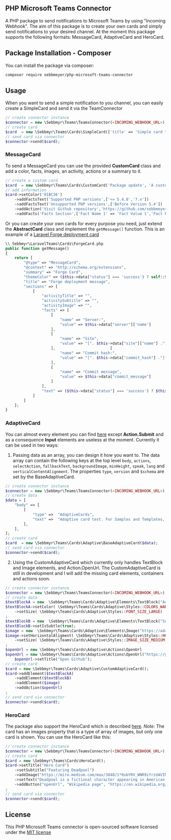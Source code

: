 ## PHP Microsoft Teams Connector

A PHP package to send notifications to Microsoft Teams by using "Incoming Webhook". The aim of this package is to create your own cards and simply send notifications to your desired channel. At the moment this package supports the following formats: MessageCard, AdaptiveCard and HeroCard.

## Package Installation - Composer

You can install the package via composer:

```bash
composer require sebbmeyer/php-microsoft-teams-connector
```

## Usage

When you want to send a simple notification to you channel, you can easily create a SimpleCard and send it via the TeamConnector

```php
// create connector instance
$connector = new \Sebbmyr\Teams\TeamsConnector(<INCOMING_WEBHOOK_URL>);
// create card
$card  = new \Sebbmyr\Teams\Cards\SimpleCard(['title' => 'Simple card title', 'text' => 'Simple card text']);
// send card via connector
$connector->send($card);
```

### MessageCard

To send a MessageCard you can use the provided **CustomCard** class and add a color, facts, images, an activity, actions or a summary to it.

```php
// create a custom card
$card  = new \Sebbmyr\Teams\Cards\CustomCard('Package update', 'A custom card class was added to the package.');
// add information
$card->setColor('01BC36')
    ->addFactsText('Supported PHP versions',['<= 5.4.0','7.x'])
    ->addFactsText('Unsupported PHP versions',['Before Version 5.4'])
    ->addAction('Visit Github repository','https://github.com/sebbmeyer/php-microsoft-teams-connector')
    ->addFacts('Facts Section',['Fact Name 1' => 'Fact Value 1','Fact Name 2' => 'Fact Value 2']);
```

Or you can create your own cards for every purpose you need, just extend the **AbstractCard** class and implement the `getMessage()` function. This is an example of a [Laravel Forge deployment card](https://github.com/sebbmeyer/laravel-teams-connector)

```php
\\ Sebbmyr\LaravelTeams\Cards\ForgeCard.php
public function getMessage()
{
    return [
        "@type" => "MessageCard",
        "@context" => "http://schema.org/extensions",
        "summary" => "Forge Card",
        "themeColor" => ($this->data["status"] === 'success') ? self::STATUS_SUCCESS : self::STATUS_ERROR,
        "title" => "Forge deployment message",
        "sections" => [
            [
                "activityTitle" => "",
                "activitySubtitle" => "",
                "activityImage" => "",
                "facts" => [
                    [
                        "name" => "Server:",
                        "value" => $this->data["server"]['name']
                    ],
                    [
                        "name" => "Site",
                        "value" => "[". $this->data["site"]["name"] ."](http://". $this->data["site"]["name"] .")"
                    ],                        [
                        "name" => "Commit hash:",
                        "value" => "[". $this->data["commit_hash"] ."](". $this->data["commit_url"] .")"
                    ],
                    [
                        "name" => "Commit message",
                        "value" => $this->data["commit_message"]
                    ]
                ],
                "text" => ($this->data["status"] === 'success') ? $this->data["commit_author"] ." deployed some fresh code!" : "Something went wrong :/"
            ]
        ]
    ];
}
```

### AdaptiveCard

You can almost every element you can find [here](https://adaptivecards.io/explorer/) except **Action.Submit** and as a consequence **Input** elements are useless at the moment. Currently it can be used in two ways:

1) Passing data as an array, you can design it how you want to. The data array can contain the following keys at the top level `body`, `actions`, `selectAction`, `fallbackText`, `backgroundImage`, `minHeight`, `speak`, `lang` and `verticalContentAlignment`. The properties `type`, `version` and `$schema` are set by the BaseAdaptiveCard.

```php
// create connector instance
$connector = new \Sebbmyr\Teams\TeamsConnector(<INCOMING_WEBHOOK_URL>);
// create data
$data = [
    "body" => [
        [
            "type" =>  "AdaptiveCards",
            "text" =>  "Adaptive card test. For Samples and Templates, see https://adaptivecards.io/samples](https://adaptivecards.io/samples)",
        ],
    ],
];
// create card
$card  = new \Sebbmyr\Teams\Cards\Adaptive\BaseAdaptiveCard($data);
// send card via connector
$connector->send($card);
```

2) Using the CustomAdaptiveCard which currently only handles TextBlock and Image elements, and Action.OpenUrl. The CustomAdaptiveCard is still in development and I will add the missing card elements, containers and actions soon.

```php
// create connector instance
$connector = new \Sebbmyr\Teams\TeamsConnector(<INCOMING_WEBHOOK_URL>);
// create data
$textBlockA = new  \Sebbmyr\Teams\Cards\Adaptive\Elements\TextBlock("Adaptive card");
$textBlockA->setColor( \Sebbmyr\Teams\Cards\Adaptive\Styles::COLORS_WARNING)
    ->setSize( \Sebbmyr\Teams\Cards\Adaptive\Styles::FONT_SIZE_LARGE)
;
$textBlockB = new  \Sebbmyr\Teams\Cards\Adaptive\Elements\TextBlock("Supported by composer package sebbmeyer/php-microsoft-teams-connector");
$textBlockB->setIsSubtle(true);
$image = new  \Sebbmyr\Teams\Cards\Adaptive\Elements\Image("https://adaptivecards.io/content/cats/1.png");
$image->setHorizontalAligment( \Sebbmyr\Teams\Cards\Adaptive\Styles::HORIZONTAL_ALIGNMENT_CENTER)
    ->setSize( \Sebbmyr\Teams\Cards\Adaptive\Styles::IMAGE_SIZE_MEDIUM)
;
$openUrl = new \Sebbmyr\Teams\Cards\Adaptive\Actions\OpenUrl
$openUrl = new \Sebbmyr\Teams\Cards\Adaptive\Actions\OpenUrl("https://github.com/sebbmeyer/php-microsoft-teams-connector");
    $openUrl->setTitle("Open Github");
// create card
$card = new \Sebbmyr\Teams\Cards\Adaptive\CustomAdaptiveCard();
$card->addElement($textBlockA)
    ->addElement($textBlockB)
    ->addElement($image)
    ->addAction($openUrl)
;
// send card via connector
$connector->send($card);
```

### HeroCard

The package also support the HeroCard which is described [here](https://docs.microsoft.com/en-us/microsoftteams/platform/task-modules-and-cards/cards/cards-reference#hero-card). *Note:* The card has an images property that is a type of array of images, but only one card is shown. You can use the HeroCard like this:

```php
// create connector instance
$connector = new \Sebbmyr\Teams\TeamsConnector(<INCOMING_WEBHOOK_URL>);
// create card
$card = new \Sebbmyr\Teams\Cards\HeroCard();
$card->setTitle("Hero Card")
    ->setSubtitle("Featuring Deadpool")
    ->addImage("https://miro.medium.com/max/3840/1*0ubYRV_WNR9iYrzUAVINHw.jpeg")
    ->setText("Deadpool is a fictional character appearing in American comic books published by Marvel Comics. Created by writer Fabian Nicieza and artist/writer Rob Liefeld, the character first appeared in The New Mutants #98 (cover-dated February 1991). Initially Deadpool was depicted as a supervillain when he made his first appearance in The New Mutants and later in issues of X-Force, but later evolved into his more recognizable antiheroic persona. Deadpool, whose real name is Wade Winston Wilson, is a disfigured mercenary with the superhuman ability of an accelerated healing factor and physical prowess. The character is known as the \"Merc with a Mouth\" because of his tendency to talk and joke constantly, including breaking the fourth wall for humorous effect and running gags.")
    ->addButton("openUrl", "Wikipedia page", "https://en.wikipedia.org/wiki/Deadpool")
;
// send card via connector
$connector->send($card);
```

## License

This PHP Microsoft Teams connector is open-sourced software licensed under the [MIT license](http://opensource.org/licenses/MIT)
